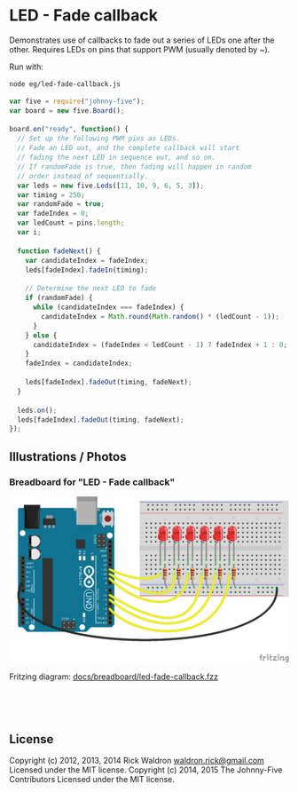 <!--remove-start-->

# LED - Fade callback


Demonstrates use of callbacks to fade out a series of LEDs one after the other. Requires LEDs on pins that support PWM (usually denoted by ~).


Run with:
```bash
node eg/led-fade-callback.js
```

<!--remove-end-->

```javascript
var five = require("johnny-five");
var board = new five.Board();

board.on("ready", function() {
  // Set up the following PWM pins as LEDs.
  // Fade an LED out, and the complete callback will start
  // fading the next LED in sequence out, and so on.
  // If randomFade is true, then fading will happen in random
  // order instead of sequentially.
  var leds = new five.Leds([11, 10, 9, 6, 5, 3]);
  var timing = 250;
  var randomFade = true;
  var fadeIndex = 0;
  var ledCount = pins.length;
  var i;

  function fadeNext() {
    var candidateIndex = fadeIndex;
    leds[fadeIndex].fadeIn(timing);

    // Determine the next LED to fade
    if (randomFade) {
      while (candidateIndex === fadeIndex) {
        candidateIndex = Math.round(Math.random() * (ledCount - 1));
      }
    } else {
      candidateIndex = (fadeIndex < ledCount - 1) ? fadeIndex + 1 : 0;
    }
    fadeIndex = candidateIndex;

    leds[fadeIndex].fadeOut(timing, fadeNext);
  }

  leds.on();
  leds[fadeIndex].fadeOut(timing, fadeNext);
});

```


## Illustrations / Photos


### Breadboard for "LED - Fade callback"



![docs/breadboard/led-fade-callback.png](breadboard/led-fade-callback.png)<br>

Fritzing diagram: [docs/breadboard/led-fade-callback.fzz](breadboard/led-fade-callback.fzz)

&nbsp;





&nbsp;

<!--remove-start-->

## License
Copyright (c) 2012, 2013, 2014 Rick Waldron <waldron.rick@gmail.com>
Licensed under the MIT license.
Copyright (c) 2014, 2015 The Johnny-Five Contributors
Licensed under the MIT license.

<!--remove-end-->
